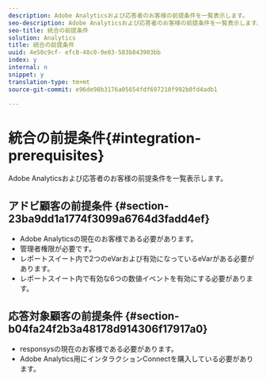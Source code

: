 ```yaml
---
description: Adobe Analyticsおよび応答者のお客様の前提条件を一覧表示します。
seo-description: Adobe Analyticsおよび応答者のお客様の前提条件を一覧表示します。
seo-title: 統合の前提条件
solution: Analytics
title: 統合の前提条件
uuid: 4e50c9cf- efc8-48c0-9e03-583b843903bb
index: y
internal: n
snippet: y
translation-type: tm+mt
source-git-commit: e96de98b3176a05654fdf697210f992b0fd4adb1

---
```



# 統合の前提条件{#integration-prerequisites}

Adobe Analyticsおよび応答者のお客様の前提条件を一覧表示します。

## アドビ顧客の前提条件 {#section-23ba9dd1a1774f3099a6764d3fadd4ef}

* Adobe Analyticsの現在のお客様である必要があります。
* 管理者権限が必要です。
* レポートスイート内で2つのeVarおよび有効になっているeVarがある必要があります。
* レポートスイート内で有効な6つの数値イベントを有効にする必要があります。

## 応答対象顧客の前提条件 {#section-b04fa24f2b3a48178d914306f17917a0}

* responsysの現在のお客様である必要があります。
* Adobe Analytics用にインタラクションConnectを購入している必要があります。

